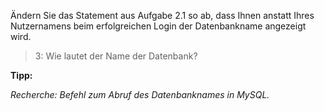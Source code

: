 Ändern Sie das Statement aus Aufgabe 2.1 so ab, dass Ihnen anstatt Ihres Nutzernamens beim erfolgreichen Login der Datenbankname angezeigt wird.

>3: Wie lautet der Name der Datenbank?

**Tipp:**

_Recherche: Befehl zum Abruf des Datenbanknames in MySQL._